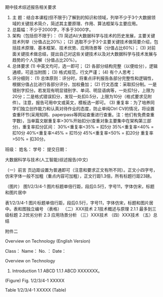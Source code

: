 期中技术综述报告相关要求

1. 主  题：结合本课程(但不限于)了解到的知识和领域，列举不少于3个大数据领域的关键技术简介，简述其主要原理、作用、算法框架与主要应用。
2. 总篇幅：不少于2000字，不多于3000字。
3. 架构（包括但不限于）：
(1) 简述AI/大数据科学与技术的历史发展，主要关键技术列举（分值占比20%）；
(2) 选取不少于3个主要关键技术做简要介绍，包括技术原理、基本框架、技术优势、应用场景等（分值占比60%）；
(3) 对前面关键技术做总结，提出自己对这些关键技术以及对大数据科学与技术发展与趋势的个人见解（分值占比20%）。
4. 总体要求
(1)	中英文均可，选一即可；
(2)	各部分结构完整（以便给分），逻辑通顺，可适当附图；
(3)	格式规范，行文严谨；
(4)	有个人思考；
5. 评分细则：
(1)	总体原则：评分时，将重点评判报告各部分完整性和逻辑性，根据分值占比进行各部分评分，加权叠加；
(2)	行文态度：采取扣分制。一是错别字扣分。若发现有明显错别字、单词、明显语病等，一处扣1分，上限为20分；二是格式错误扣分，发现一处扣0.5分，上限为10分（格式要求见附件）。注意，报告可用中文或英文，模板选一即可。
(3)	重复率：为了培养同学们独立创作能力和认真对待作业的态度，防止单纯Ctrl CV的情况，将设置查重环节(采用知网、paperpass等网站查重进行查重。注：他们有免费查重字数)，当单篇文献重复率>30%开始扣分(查重对象主要集中在架构第三部分)，重复率扣分区间：
30%<重复率<35% = 扣5分
35%<重复率<40% = 扣10分
40%<重复率<45% = 扣15分
45%<重复率<50% = 扣20分
重复率>50% = 扣30分。











班级：
姓名：
学号：
提交日期：
 

大数据科学与技术(人工智能)综述报告(中文)

（一）前言
页边距设置为普通即可（注意和要求正文有所不同）。正文小四字号，仿宋字体一般不加粗（重点内容可加粗），正文行距1.3倍，所有标题行距23磅。

（图片）
图1/2/3/4-1 图片标题单倍行距，段后0.5行，字号11，字体仿宋，标题和图片居中

表1/2/3/4-1 图片标题单倍行距，段后0.5行，字号11，字体仿宋，标题和图片居中。表和图独立编号
（表格）
（二）XXX技术
2.1技术概述与原理
2.1.1 最多到三级标题
2.2优劣分析
2.3 应用场景分析
（三）XXX技术
（四）XXX技术
（五）总结

 
附件二

Overview on Technology
(English Version)










Class：
Name：
No. ：
Date：
 

Overview on Technology

1. Introduction
1.1 ABCD
1.1.1 ABCD
XXXXXXX。

(Figure)
Fig. 1/2/3/4-1 XXXXX

Table 1/2/3/4-1 XXXXX
(Table)
